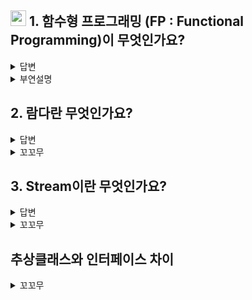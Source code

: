 ## <img src="https://img.icons8.com/doodle/48/null/blossom-powerpuff-girls.png"  width="25" height="25" style="padding: 0;margin-bottom:-5px;" /> 1. 함수형 프로그래밍 (FP : Functional Programming)이 무엇인가요?

<details>
<summary>답변</summary>
<div markdown="1">

```

함수형 프로그래밍은 순수함수를 조합하고 공유상태, 변경 가능한 데이터 및 부작용을 피하는 기본 원칙에 따라
소프트웨어를 구성하는 것을 말합니다. 명령형이 아닌 선언적 방식으로 구현되며 흐름제어를 명시적으로 기술하지 않고
프로그램 로직이 표현됩니다.

```
</div>
</details>

<details>
<summary>부연설명</summary>
<div markdown="1">

### 1급 객체 (First object, First class citizen)

```

1급 함수라고 하며 보통 자바스크립트를 배울때 많이 나오는 개념이며 함수형 프로그래밍의 전제조건이기도 합니다.
- 변수나 데이터 구조안에 넣을 수 있다.
- 파라미터로 전달 할 수 있다.
- 동적으로 프로퍼티 할당 가능
- 리턴값으로 사용할 수 있다.

```

### 1급 객체 예시

```java
@FunctionalInterface
public interface SumAndMulti {
		// 함수가 매개변수로 들어옴
    int apply(SumFunc sumFunc, int a, int b, int c);

}
```

```java
@FunctionalInterface
public interface SumDouble {
		// 리턴값이 또 다른 함수
    SumFunc apply(int a, int b);

}
```

```java
@FunctionalInterface
public interface SumFunc {

    int apply(int a, int b);

}
```

```java
public class Test {

    public static void main ( String[] args ) {
        SumFunc sumFunc = Integer::sum;
        System.out.println( sumFunc.apply( 3, 5 ) );   // 8이 출력
        SumDouble sumDouble = ( a, b ) -> ( a1, b1 ) -> a1 + b1 * 2;
        System.out.println( sumDouble.apply( 3, 5 ) ); // SumFunc 주소값 출력
        SumAndMulti sumAndMulti = ( sumFunc12, a, b, c ) -> sumFunc12.apply( a, b ) * c;
        System.out.println( sumAndMulti.apply( sumFunc, 3, 5, 7 ) );  // 56 출력
    }

}
```

### 함수형 프로그래밍 조건

1. 순수함수 (pure Function)

```

순수 함수란 같은 입력에 대해 항상 같은 출력을 반환하는 함수를 말하며 thread-safe(멀티쓰레드에서 안전)하며 병렬처리 및 계산도 가능합니다.

- 동일한 입력에 대해 항상 같은 값을 반환
- 부작용(다른 요인에 따른 결과변경)이 없는 결과를 생성 -> 함수에서 인자를 변경하거나 프로그램의 상태를 변경하지 않음.

```

2. 고차함수 (High Order Function)

```

1급 함수의 서브셋으로 다음 조건을 만족하는 함수를 말합니다.

- 함수의 인자로 함수를 전달
- 함수의 리턴값으로 함수를 사용

```

3. 익명함수 (Anonymous Function)

```

이름이 없는 함수를 말하며 람다식으로 표현되는 함수 구현을 말합니다.

```

### <img src="https://img.icons8.com/doodle/48/null/blossom-powerpuff-girls.png"  width="25" height="25" style="padding: 0;margin-bottom:-5px;" /> java.util.function 패키지

| 종류   | 추상 메소드 특징                                     | 비고 | 추상 메소드   | 
|------|-----------------------------------------------|---|----------|
| Function | 인자 O, 리턴값 O, 주로 매개값을 연산하고 결과 리턴               | BiFunction | apply()  |
| Consumer | 인자 O, 리턴값 X                                   | BiConsumer | accept() | 
| Supplier | 인자 X, 리턴값 O                                   |  |          |
| Operator | 인자 O, 리턴값 O, 주로 매개값을 연산하고 결과 리턴               |  |          | 
| Predicate | 인자O, 리턴값 boolean, 매개값을 조사하고 true/false 리턴     | BiPredicate | test()   | 

</div>
</details>

## 2. 람다란 무엇인가요?

<details>
<summary>답변</summary>
<div markdown="1">

```

람다는 메서드로 전달할 수 있는 익명 함수를 단순화한 것 입니다. 람다 표현식에는 이름은 없지만
파라미터 리스트, 바디 반환 형식, 발생할 수 있는 예외리스트는 가질 수 있습니다.

```

</div>
</details>

<details>
<summary>꼬꼬무</summary>
<div markdown="1">

Q. 람다의 특징에는 무엇이 있을까요?

```

- 익명
보통의 메소드와 달리 이름이 없으므로 익명이라 표현합니다. 구현해야할 코드의 대한 걱정거리가 줄어급니다.

- 함수
람다는 메서드처럼 특정 클래스에 종속되지 않으므로 함수라고 부릅니다. 하지만 메서드처럼 파라미터 리스트, 바디,
반환 형식, 가능한 예외 리스트를 포함합니다.

- 전달
람다 표현식을 메서드 인수로 전달하거나 변수로 저장할 수 있습니다.


```

</div>
</details>


## 3. Stream이란 무엇인가요? 

<details>
<summary>답변</summary>
<div markdown="1">

```

스트림은 이터의 흐름으로 배열 또는 컬렉션 인스턴스에 함수를 조합하여 원하는 결과를 필터링하고 가공된 결과를 손쉽게 처리하는 것입니다.
스트림의 연산 구조는 생성,중간연산,최종연산의 형태로 메소드 체이닝을 이용한 구현방식을 사용합니다.

```

</div>
</details>

<details>
<summary>꼬꼬무</summary>
<div markdown="1">

Q. Stream vs Collection

```

Stream과 Collection의 차이는 2가지가 있습니다.
첫번째 계산시간에 차이가 있습니다.
Collection은 현재 자료구조가 포함하는 모든 값을 메모리에 저장하는 자료구조로 컬렉션의 모든 요소는 컬력션에 추가하기 전에 계산됩니다.
반면 Stream은 요청할 때만 요소를 계산하는 고정된 자료구조입니다. 
두번째로는 반복방법의 차이인데 Collection은 사용자가 직접 요소룰 반복하는 외부 반복을 사용하고,
Stream은 반복을 알아서 처리하고 결과 스트림 값을 어딘가에 저장해주는 내부 반복을 사용합니다.


```

</div>
</details>

## 추상클래스와 인터페이스 차이

<details>
<summary>꼬꼬무</summary>
<div markdown="1">

Q. Stream vs Collection

```

추상클래스는 추상 메소드가 하나 이상 포함되어 있고, 인터페이스는 모든 메소드가 추상메소드여야 합니다.
그래서 추상클래스는 구현해서 확장하는데 있고, 인터페이스는 모든 메소드를 구현함으로써 강제하기 위해 목적을 둡니다.


```

</div>
</details>
